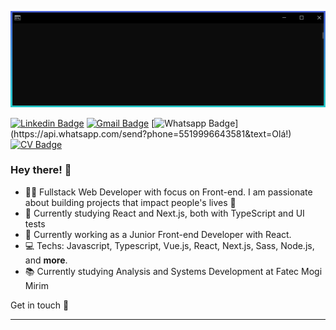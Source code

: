 ![](https://raw.githubusercontent.com/TiagoDiass/tiagodiass.github.io/master/assets/img/second.gif)

[![Linkedin Badge](https://img.shields.io/badge/-LinkedIn-blue?style=flat-square&logo=Linkedin&logoColor=white&link=https://www.linkedin.com/in/tiagodiass/)](https://www.linkedin.com/in/tiagodiass/)
[![Gmail Badge](https://img.shields.io/badge/-tiago.costadiasss@gmail.com-c14438?style=flat-square&logo=Gmail&logoColor=white&link=mailto:tiago.costadiasss@gmail.com)](mailto:tiago.costadiasss@gmail.com)
[![Whatsapp Badge](https://img.shields.io/badge/-Whatsapp-4CA143?style=flat-square&labelColor=4CA143&logo=whatsapp&logoColor=white&link=https://api.whatsapp.com/send?phone=5519996643581&text=Olá!)](https://api.whatsapp.com/send?phone=5519996643581&text=Olá!)
[![CV Badge](https://img.shields.io/badge/-Curriculum-2E4053?style=flat-square&labelColor=2E4053&&logo=read-the-docs&logoColor=white&link=https://tiagodiass.github.io)](https://tiagodiass.github.io)

### Hey there! 👋

- :man_technologist: Fullstack Web Developer with focus on Front-end. I am passionate about building projects that impact people's lives :dizzy:
- 🔭 Currently studying React and Next.js, both with TypeScript and UI tests
- :briefcase: Currently working as a Junior Front-end Developer with React.
- 💻 Techs: Javascript, Typescript, Vue.js, React, Next.js, Sass, Node.js, and **more**.
- :books: Currently studying Analysis and Systems Development at Fatec Mogi Mirim

Get in touch :wave:

---

